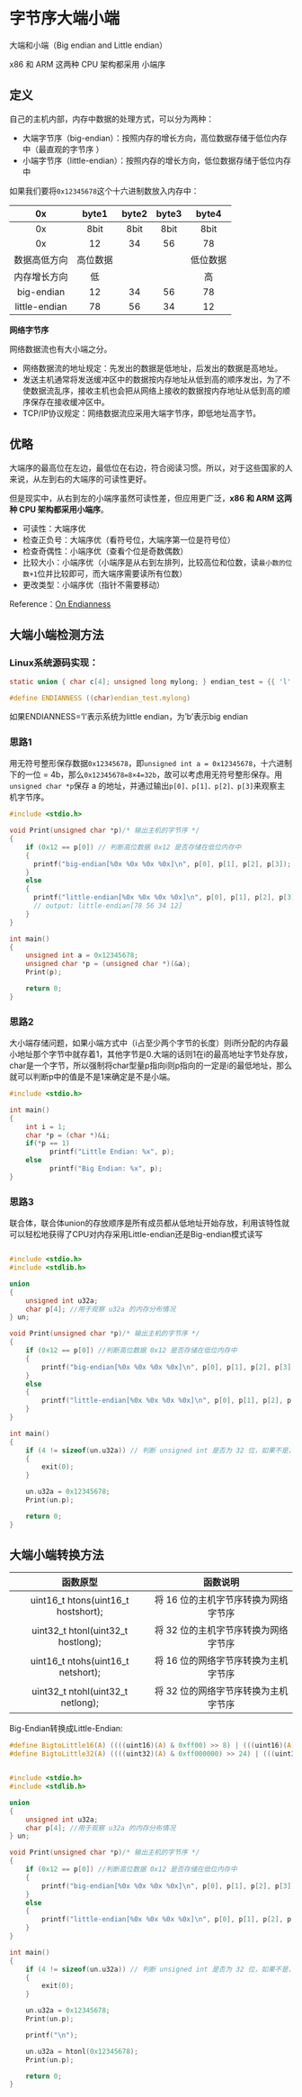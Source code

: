 # 字节序大端小端

大端和小端（Big endian and Little endian）

x86 和 ARM 这两种 CPU 架构都采用 小端序


## 定义

自己的主机内部，内存中数据的处理方式，可以分为两种：

- 大端字节序（big-endian）：按照内存的增长方向，高位数据存储于低位内存中（最直观的字节序 ）
- 小端字节序（little-endian）：按照内存的增长方向，低位数据存储于低位内存中

如果我们要将`0x12345678`这个十六进制数放入内存中：

| 0x | byte1 | byte2 | byte3 | byte4 |
| :--: | :--: | :--: | :--: | :--: |
| 0x | 8bit | 8bit | 8bit | 8bit |
| 0x | 12 | 34 | 56 | 78 |
| 数据高低方向   | 高位数据 | | | 低位数据 |
| 内存增长方向 | 低 | | | 高 |
| big-endian | 12 | 34 | 56 | 78 |
| little-endian | 78 | 56 | 34 | 12 |


**网络字节序**

网络数据流也有大小端之分。

- 网络数据流的地址规定：先发出的数据是低地址，后发出的数据是高地址。
- 发送主机通常将发送缓冲区中的数据按内存地址从低到高的顺序发出，为了不使数据流乱序，接收主机也会把从网络上接收的数据按内存地址从低到高的顺序保存在接收缓冲区中。
- TCP/IP协议规定：网络数据流应采用大端字节序，即低地址高字节。


## 优略

大端序的最高位在左边，最低位在右边，符合阅读习惯。所以，对于这些国家的人来说，从左到右的大端序的可读性更好。

但是现实中，从右到左的小端序虽然可读性差，但应用更广泛，**x86 和 ARM 这两种 CPU 架构都采用小端序**。

- 可读性：大端序优
- 检查正负号：大端序优（看符号位，大端序第一位是符号位）
- 检查奇偶性：小端序优（查看个位是奇数偶数）
- 比较大小：小端序优（小端序是从右到左排列，比较高位和位数，读`最小数的位数+1`位并比较即可，而大端序需要读所有位数）
- 更改类型：小端序优（指针不需要移动）

Reference：[On Endianness](https://www.technicalsourcery.net/posts/on-endianness/)


## 大端小端检测方法

### Linux系统源码实现：
```c
static union { char c[4]; unsigned long mylong; } endian_test = {{ 'l', '?', '?', 'b' } };

#define ENDIANNESS ((char)endian_test.mylong)
```

如果ENDIANNESS=’l’表示系统为little endian，为’b’表示big endian


### 思路1
用无符号整形保存数据`0x12345678`，即`unsigned int a = 0x12345678`，十六进制下的一位 = 4b，那么`0x12345678=8×4=32b`，故可以考虑用无符号整形保存。用`unsigned char *p`保存 a 的地址，并通过输出`p[0]、p[1]、p[2]、p[3]`来观察主机字节序。

```c
#include <stdio.h>

void Print(unsigned char *p)/* 输出主机的字节序 */
{
    if (0x12 == p[0]) // 判断高位数据 0x12 是否存储在低位内存中
    {
      printf("big-endian[%0x %0x %0x %0x]\n", p[0], p[1], p[2], p[3]);
    }
    else
    {
      printf("little-endian[%0x %0x %0x %0x]\n", p[0], p[1], p[2], p[3]);
      // output: little-endian[78 56 34 12]
    }
}

int main()
{
    unsigned int a = 0x12345678;
    unsigned char *p = (unsigned char *)(&a);
    Print(p);

    return 0;
}
```

### 思路2
大小端存储问题，如果小端方式中（i占至少两个字节的长度）则i所分配的内存最小地址那个字节中就存着1，其他字节是0.大端的话则1在i的最高地址字节处存放，char是一个字节，所以强制将char型量p指向i则p指向的一定是i的最低地址，那么就可以判断p中的值是不是1来确定是不是小端。

```c
#include <stdio.h>

int main()
{
    int i = 1;   
    char *p = (char *)&i;   
    if(*p == 1)     
          printf("Little Endian: %x", p); 
    else
          printf("Big Endian: %x", p);
}
```

### 思路3
联合体，联合体union的存放顺序是所有成员都从低地址开始存放，利用该特性就可以轻松地获得了CPU对内存采用Little-endian还是Big-endian模式读写
```c

#include <stdio.h>
#include <stdlib.h>

union
{
    unsigned int u32a;
    char p[4]; //用于观察 u32a 的内存分布情况
} un;

void Print(unsigned char *p)/* 输出主机的字节序 */
{
    if (0x12 == p[0]) //判断高位数据 0x12 是否存储在低位内存中
    {
        printf("big-endian[%0x %0x %0x %0x]\n", p[0], p[1], p[2], p[3]);
    }
    else
    {
        printf("little-endian[%0x %0x %0x %0x]\n", p[0], p[1], p[2], p[3]);
    }
}

int main()
{
    if (4 != sizeof(un.u32a)) // 判断 unsigned int 是否为 32 位，如果不是，则退出
    {
        exit(0);
    }

    un.u32a = 0x12345678;
    Print(un.p);

    return 0;
}
```

## 大端小端转换方法

| 函数原型	| 函数说明 | 
| :--: | :--: |
| uint16_t htons(uint16_t hostshort);	| 将 16 位的主机字节序转换为网络字节序 |
| uint32_t htonl(uint32_t hostlong);	| 将 32 位的主机字节序转换为网络字节序 |
| uint16_t ntohs(uint16_t netshort);	| 将 16 位的网络字节序转换为主机字节序 |
| uint32_t ntohl(uint32_t netlong);	| 将 32 位的网络字节序转换为主机字节序 |

Big-Endian转换成Little-Endian:
```c
#define BigtoLittle16(A) ((((uint16)(A) & 0xff00) >> 8) | (((uint16)(A) & 0x00ff) << 8))
#define BigtoLittle32(A) ((((uint32)(A) & 0xff000000) >> 24) | (((uint32)(A) & 0x00ff0000) >> 8) | (((uint32)(A) & 0x0000ff00) << 8) | (((uint32)(A) & 0x000000ff) << 24))
```

```c

#include <stdio.h>
#include <stdlib.h>

union
{
    unsigned int u32a;
    char p[4]; //用于观察 u32a 的内存分布情况
} un;

void Print(unsigned char *p)/* 输出主机的字节序 */
{
    if (0x12 == p[0]) //判断高位数据 0x12 是否存储在低位内存中
    {
        printf("big-endian[%0x %0x %0x %0x]\n", p[0], p[1], p[2], p[3]);
    }
    else
    {
        printf("little-endian[%0x %0x %0x %0x]\n", p[0], p[1], p[2], p[3]);
    }
}

int main()
{
    if (4 != sizeof(un.u32a)) // 判断 unsigned int 是否为 32 位，如果不是，则退出
    {
        exit(0);
    }

    un.u32a = 0x12345678;
    Print(un.p);

    printf("\n");

    un.u32a = htonl(0x12345678);
    Print(un.p);

    return 0;
}
```